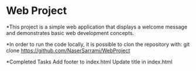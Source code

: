 # Web Project

*This project is a simple web application that displays a welcome message and demonstrates basic web development concepts.

*In order to run the code locally, it is possible to clon the repository with:
  git clone https://github.com/NaserSarrami/WebProject

*Completed Tasks
  Add footer to index.html
  Update title in index.html



